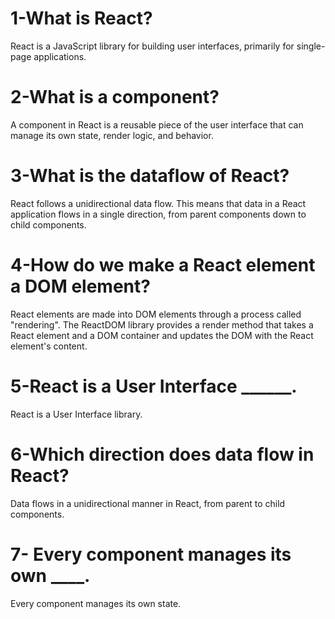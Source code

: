 # 1-What is React?

React is a JavaScript library for building user interfaces, primarily for single-page applications.

# 2-What is a component?

A component in React is a reusable piece of the user interface that can manage its own state, render logic, and behavior.

# 3-What is the dataflow of React?

React follows a unidirectional data flow. This means that data in a React application flows in a single direction, from parent components down to child components.

# 4-How do we make a React element a DOM element?

React elements are made into DOM elements through a process called "rendering". The ReactDOM library provides a render method that takes a React element and a DOM container and updates the DOM with the React element's content.

# 5-React is a User Interface ______.

React is a User Interface library.

# 6-Which direction does data flow in React?

Data flows in a unidirectional manner in React, from parent to child components.

# 7- Every component manages its own ____.

Every component manages its own state.
